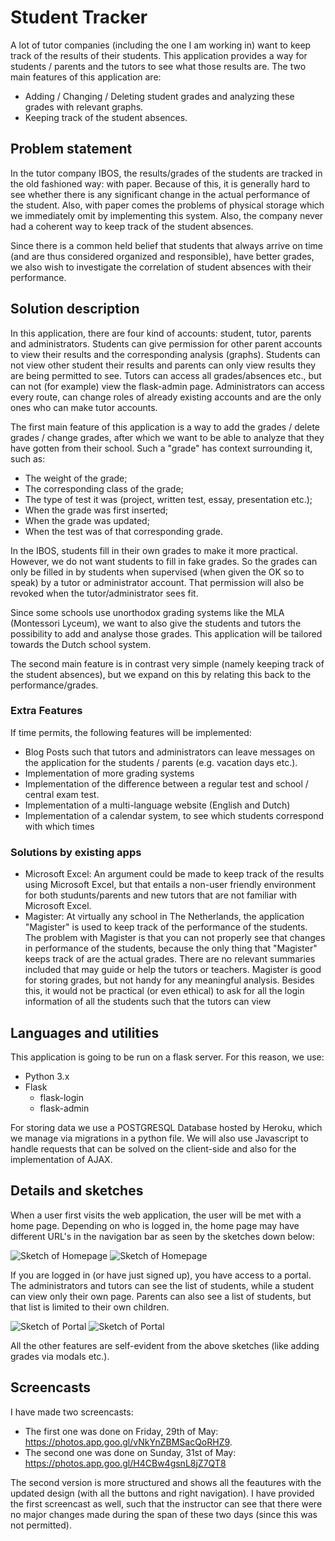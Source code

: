 # Student Tracker

A lot of tutor companies (including the one I am working in) want to keep track of the results of their students. 
This application provides a way for students / parents and the tutors to see what those results are. 
The two main features of this application are:
- Adding / Changing / Deleting student grades and analyzing these grades with relevant graphs.
- Keeping track of the student absences.


## Problem statement

In the tutor company IBOS, the results/grades of the students are tracked in the old fashioned way: with paper. Because of this, it is generally hard to see whether there is any significant change in the actual performance of the student. Also, with paper comes the problems of physical storage which we immediately omit by implementing this system.
Also, the company never had a coherent way to keep track of the student absences.

Since there is a common held belief that students that always arrive on time (and are thus considered organized and responsible), have better grades, we also wish to investigate the correlation of student absences with their performance. 

## Solution description

In this application, there are four kind of accounts: student, tutor, parents and administrators. Students can give permission for other parent accounts to view their results and the corresponding analysis (graphs). Students can not view other student their results and parents can only view results they are being permitted to see. Tutors can access all grades/absences etc., but can not (for example) view the flask-admin page. Administrators can access every route, can change roles of already existing accounts and are the only ones who can make tutor accounts.

The first main feature of this application is a way to add the grades / delete grades / change grades, after which we want to be able to analyze that they have gotten from their school. 
Such a "grade" has context surrounding it, such as:
- The weight of the grade;
- The corresponding class of the grade;
- The type of test it was (project, written test, essay, presentation etc.);
- When the grade was first inserted;
- When the grade was updated;
- When the test was of that corresponding grade.

In the IBOS, students fill in their own grades to make it more practical. However, we do not want students to fill in fake grades. 
So the grades can only be filled in by students when supervised (when given the OK so to speak) by a tutor or administrator account. 
That permission will also be revoked when the tutor/administrator sees fit.

Since some schools use unorthodox grading systems like the MLA (Montessori Lyceum), we want to also give the students and tutors the possibility to add and analyse those grades. 
This application will be tailored towards the Dutch school system. 

The second main feature is in contrast very simple (namely keeping track of the student absences), but we expand on this by relating this back to the performance/grades.


### Extra Features
If time permits, the following features will be implemented: 
- Blog Posts such that tutors and administrators can leave messages on the application for the students / parents (e.g. vacation days etc.).
- Implementation of more grading systems
- Implementation of the difference between a regular test and school / central exam test.
- Implementation of a multi-language website (English and Dutch)
- Implementation of a calendar system, to see which students correspond with which times

### Solutions by existing apps

- Microsoft Excel: An argument could be made to keep track of the results using Microsoft Excel, but that entails a non-user friendly environment for both studunts/parents and new tutors that are not familiar with Microsoft Excel. 
- Magister: At virtually any school in The Netherlands, the application "Magister" is used to keep track of the performance of the students. The problem with Magister is that you can not properly see that changes in performance of the students, because the only thing that "Magister" keeps track of are the actual grades. There are no relevant summaries included that may guide or help the tutors or teachers. Magister is good for storing grades, but not handy for any meaningful analysis. Besides this, it would not be practical (or even ethical) to ask for all the login information of all the students such that the tutors can view  


## Languages and utilities
This application is going to be run on a flask server. For this reason, we use:
- Python 3.x
- Flask 
    - flask-login
    - flask-admin

For storing data we use a POSTGRESQL Database hosted by Heroku, which we manage via migrations in a python file. 
We will also use Javascript to handle requests that can be solved on the client-side and also for the implementation of AJAX. 

## Details and sketches

When a user first visits the web application, the user will be met with a home page. Depending on who is logged in, the home page may have different URL's in the navigation bar as seen by the sketches down below:

![Sketch of Homepage](doc/img/sketch-home-page-1.png)
![Sketch of Homepage](doc/img/sketch-home-page-2.png)

If you are logged in (or have just signed up), you have access to a portal. The administrators and tutors can see the list of students, while a student can view only their own page. Parents can also see a list of students, but that list is limited to their own children.

![Sketch of Portal](doc/img/sketch-portal-1.png)
![Sketch of Portal](doc/img/sketch-portal-2.png)

All the other features are self-evident from the above sketches (like adding grades via modals etc.). 

## Screencasts
I have made two screencasts:
- The first one was done on Friday, 29th of May: https://photos.app.goo.gl/vNkYnZBMSacQoRHZ9. 
- The second one was done on Sunday, 31st of May: https://photos.app.goo.gl/H4CBw4gsnL8jZ7QT8

The second version is more structured and shows all the feautures with the updated design (with all the buttons and right navigation). I have provided the first screencast as well, such that the instructor can see that there were no major changes made during the span of these two days (since this was not permitted). 


